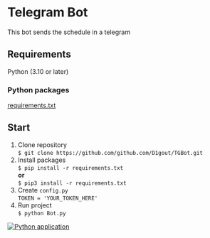 # Telegram Bot
This bot sends the schedule in a telegram
## Requirements
Python (3.10 or later)
### Python packages 
[requirements.txt](https://github.com/D1gout/TGBot/blob/main/requirements.txt)
## Start
1. Clone repository
<br>`$ git clone https://github.com/github.com/D1gout/TGBot.git`
2. Install packages
<br>`$ pip install -r requirements.txt`
<br><strong>or</strong>
<br>`$ pip3 install -r requirements.txt`
4. Create `config.py`
<br>`TOKEN = 'YOUR_TOKEN_HERE'`
6. Run project
<br>`$ python Bot.py`




[![Python application](https://github.com/D1gout/TGBot/actions/workflows/python-app.yml/badge.svg)](https://github.com/D1gout/TGBot/actions/workflows/python-app.yml)
